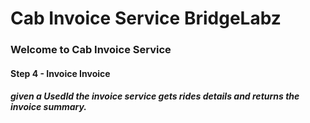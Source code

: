 # Cab Invoice Service BridgeLabz
### Welcome to Cab Invoice Service
#### Step 4 - Invoice Invoice
##### given a UsedId the invoice service gets rides details and returns the invoice summary.

